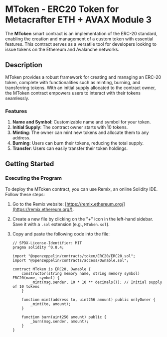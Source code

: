 # MToken - ERC20 Token for Metacrafter ETH + AVAX Module 3

The **MToken** smart contract is an implementation of the ERC-20 standard, enabling the creation and management of a custom token with essential features. This contract serves as a versatile tool for developers looking to issue tokens on the Ethereum and Avalanche networks.

## Description

MToken provides a robust framework for creating and managing an ERC-20 token, complete with functionalities such as minting, burning, and transferring tokens. With an initial supply allocated to the contract owner, the MToken contract empowers users to interact with their tokens seamlessly.

### Features

1. **Name and Symbol**: Customizable name and symbol for your token.
2. **Initial Supply**: The contract owner starts with 10 tokens.
3. **Minting**: The owner can mint new tokens and allocate them to any address.
4. **Burning**: Users can burn their tokens, reducing the total supply.
5. **Transfer**: Users can easily transfer their token holdings.

## Getting Started

### Executing the Program

To deploy the MToken contract, you can use Remix, an online Solidity IDE. Follow these steps:

1. Go to the Remix website: [https://remix.ethereum.org/](https://remix.ethereum.org/).
2. Create a new file by clicking on the "+" icon in the left-hand sidebar. Save it with a `.sol` extension (e.g., `MToken.sol`).
3. Copy and paste the following code into the file:

   ```solidity
   // SPDX-License-Identifier: MIT
   pragma solidity ^0.8.4;

   import "@openzeppelin/contracts/token/ERC20/ERC20.sol";
   import "@openzeppelin/contracts/access/Ownable.sol";

   contract MToken is ERC20, Ownable {
       constructor(string memory name, string memory symbol) ERC20(name, symbol) {
           _mint(msg.sender, 10 * 10 ** decimals()); // Initial supply of 10 tokens
       }

       function mint(address to, uint256 amount) public onlyOwner {
           _mint(to, amount);
       }

       function burn(uint256 amount) public {
           _burn(msg.sender, amount);
       }
   }
